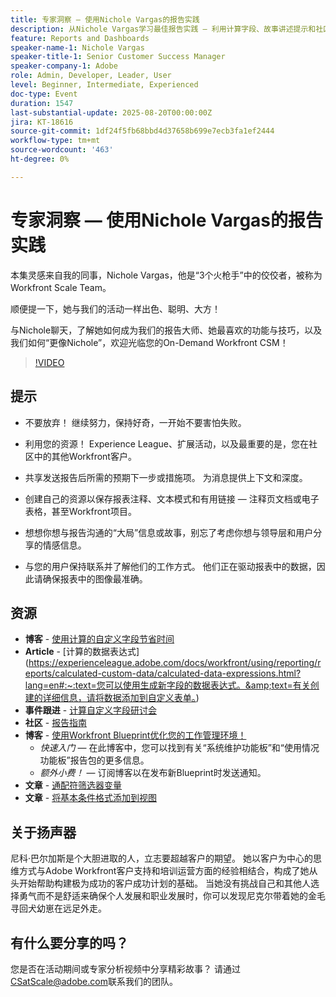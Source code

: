 ```yaml
---
title: 专家洞察 — 使用Nichole Vargas的报告实践
description: 从Nichole Vargas学习最佳报告实践 — 利用计算字段、故事讲述提示和社区驱动型资源提升您的Workfront报告技能。
feature: Reports and Dashboards
speaker-name-1: Nichole Vargas
speaker-title-1: Senior Customer Success Manager
speaker-company-1: Adobe
role: Admin, Developer, Leader, User
level: Beginner, Intermediate, Experienced
doc-type: Event
duration: 1547
last-substantial-update: 2025-08-20T00:00:00Z
jira: KT-18616
source-git-commit: 1df24f5fb68bbd4d37658b699e7ecb3fa1ef2444
workflow-type: tm+mt
source-wordcount: '463'
ht-degree: 0%

---
```



# 专家洞察 — 使用Nichole Vargas的报告实践

本集灵感来自我的同事，Nichole Vargas，他是“3个火枪手”中的佼佼者，被称为Workfront Scale Team。

顺便提一下，她与我们的活动一样出色、聪明、大方！ 

与Nichole聊天，了解她如何成为我们的报告大师、她最喜欢的功能与技巧，以及我们如何“更像Nichole”，欢迎光临您的On-Demand Workfront CSM！ 

>[!VIDEO](https://video.tv.adobe.com/v/3469894/?learn=on&enablevpops)

## 提示

* 不要放弃！ 继续努力，保持好奇，一开始不要害怕失败。 
* 利用您的资源！ Experience League、扩展活动，以及最重要的是，您在社区中的其他Workfront客户。 
* 共享发送报告后所需的预期下一步或措施项。 为消息提供上下文和深度。

* 创建自己的资源以保存报表注释、文本模式和有用链接 — 注释页文档或电子表格，甚至Workfront项目。 
* 想想你想与报告沟通的“大局”信息或故事，别忘了考虑你想与领导层和用户分享的情感信息。 
* 与您的用户保持联系并了解他们的工作方式。 他们正在驱动报表中的数据，因此请确保报表中的图像最准确。 

## 资源

* **博客** - [使用计算的自定义字段节省时间](https://experienceleaguecommunities.adobe.com/t5/workfront-blogs/save-time-using-calculated-fields-to-capture-dates-details-and/ba-p/518237)
* **Article** - [计算的数据表达式]&#x200B;(https://experienceleague.adobe.com/docs/workfront/using/reporting/reports/calculated-custom-data/calculated-data-expressions.html?lang=en#:~:text=您可以使用生成新字段的数据表达式。&amp;text=有关创建的详细信息，请将数据添加到自定义表单。)
* **事件跟进** - [计算自定义字段研讨会](https://experienceleaguecommunities.adobe.com/t5/workfront-discussions/follow-up-calculated-custom-fields-workshop/td-p/592725)
* **社区** - [报告指南](https://experienceleaguecommunities.adobe.com/t5/workfront-discussions/the-first-ever-adobe-workfront-customer-reporting-cookbook-is/m-p/478722#M1406)
* **博客** - [使用Workfront Blueprint优化您的工作管理环境！](https://experienceleaguecommunities.adobe.com/t5/workfront-blogs/use-workfront-blueprints-to-optimize-your-work-management/ba-p/547147)
   * *快速入门* — 在此博客中，您可以找到有关“系统维护功能板”和“使用情况功能板”报告包的更多信息。 
   * *额外小费！* — 订阅博客以在发布新Blueprint时发送通知。 
* **文章** - [通配符筛选器变量](https://experienceleague.adobe.com/docs/workfront/using/reporting/reports/report-elements/understand-wildcard-filter-variables.html?lang=en)
* **文章** - [将基本条件格式添加到视图](https://experienceleague.adobe.com/docs/workfront-learn/tutorials-workfront/reporting/basic-reporting/add-basic-conditional-formatting-to-a-view.html?lang=en)

## 关于扬声器

尼科·巴尔加斯是个大胆进取的人，立志要超越客户的期望。 她以客户为中心的思维方式与Adobe Workfront客户支持和培训运营方面的经验相结合，构成了她从头开始帮助构建极为成功的客户成功计划的基础。 当她没有挑战自己和其他人选择勇气而不是舒适来确保个人发展和职业发展时，你可以发现尼克尔带着她的金毛寻回犬幼崽在远足外走。 

## 有什么要分享的吗？

您是否在活动期间或专家分析视频中分享精彩故事？ 请通过[CSatScale@adobe.com](mailto:CSatScale@adobe.com)联系我们的团队。

